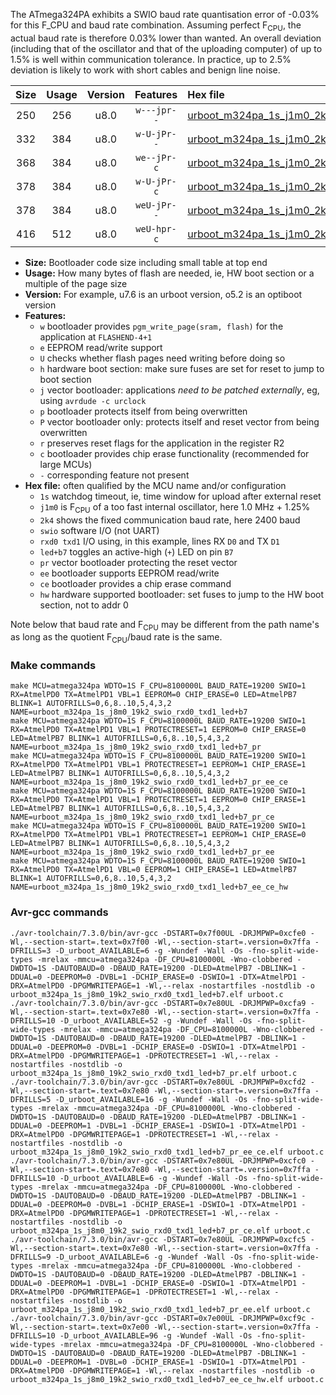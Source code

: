 The ATmega324PA exhibits a SWIO baud rate quantisation error of -0.03% for this F_CPU and baud rate combination. Assuming perfect F<sub>CPU</sub>, the actual baud rate is therefore 0.03% lower than wanted. An overall deviation (including that of the oscillator and that of the uploading computer) of up to 1.5% is well within communication tolerance. In practice, up to 2.5% deviation is likely to work with short cables and benign line noise.

|Size|Usage|Version|Features|Hex file|
|:-:|:-:|:-:|:-:|:--|
|250|256|u8.0|`w---jpr--`|[urboot_m324pa_1s_j1m0_2k4_swio_rxd0_txd1_led+b7.hex](https://raw.githubusercontent.com/stefanrueger/urboot.hex/main/mcus/atmega324pa/watchdog_1_s/internal_oscillator_j%2B1.25%25/%2B1m000000_hz/%2B%2B%2B2k4_baud/uart0_rxd0_txd1/led%2Bb7/urboot_m324pa_1s_j1m0_2k4_swio_rxd0_txd1_led%2Bb7.hex)|
|332|384|u8.0|`w-U-jPr--`|[urboot_m324pa_1s_j1m0_2k4_swio_rxd0_txd1_led+b7_pr.hex](https://raw.githubusercontent.com/stefanrueger/urboot.hex/main/mcus/atmega324pa/watchdog_1_s/internal_oscillator_j%2B1.25%25/%2B1m000000_hz/%2B%2B%2B2k4_baud/uart0_rxd0_txd1/led%2Bb7/urboot_m324pa_1s_j1m0_2k4_swio_rxd0_txd1_led%2Bb7_pr.hex)|
|368|384|u8.0|`we--jPr-c`|[urboot_m324pa_1s_j1m0_2k4_swio_rxd0_txd1_led+b7_pr_ee_ce.hex](https://raw.githubusercontent.com/stefanrueger/urboot.hex/main/mcus/atmega324pa/watchdog_1_s/internal_oscillator_j%2B1.25%25/%2B1m000000_hz/%2B%2B%2B2k4_baud/uart0_rxd0_txd1/led%2Bb7/urboot_m324pa_1s_j1m0_2k4_swio_rxd0_txd1_led%2Bb7_pr_ee_ce.hex)|
|378|384|u8.0|`w-U-jPr-c`|[urboot_m324pa_1s_j1m0_2k4_swio_rxd0_txd1_led+b7_pr_ce.hex](https://raw.githubusercontent.com/stefanrueger/urboot.hex/main/mcus/atmega324pa/watchdog_1_s/internal_oscillator_j%2B1.25%25/%2B1m000000_hz/%2B%2B%2B2k4_baud/uart0_rxd0_txd1/led%2Bb7/urboot_m324pa_1s_j1m0_2k4_swio_rxd0_txd1_led%2Bb7_pr_ce.hex)|
|378|384|u8.0|`weU-jPr--`|[urboot_m324pa_1s_j1m0_2k4_swio_rxd0_txd1_led+b7_pr_ee.hex](https://raw.githubusercontent.com/stefanrueger/urboot.hex/main/mcus/atmega324pa/watchdog_1_s/internal_oscillator_j%2B1.25%25/%2B1m000000_hz/%2B%2B%2B2k4_baud/uart0_rxd0_txd1/led%2Bb7/urboot_m324pa_1s_j1m0_2k4_swio_rxd0_txd1_led%2Bb7_pr_ee.hex)|
|416|512|u8.0|`weU-hpr-c`|[urboot_m324pa_1s_j1m0_2k4_swio_rxd0_txd1_led+b7_ee_ce_hw.hex](https://raw.githubusercontent.com/stefanrueger/urboot.hex/main/mcus/atmega324pa/watchdog_1_s/internal_oscillator_j%2B1.25%25/%2B1m000000_hz/%2B%2B%2B2k4_baud/uart0_rxd0_txd1/led%2Bb7/urboot_m324pa_1s_j1m0_2k4_swio_rxd0_txd1_led%2Bb7_ee_ce_hw.hex)|

- **Size:** Bootloader code size including small table at top end
- **Usage:** How many bytes of flash are needed, ie, HW boot section or a multiple of the page size
- **Version:** For example, u7.6 is an urboot version, o5.2 is an optiboot version
- **Features:**
  + `w` bootloader provides `pgm_write_page(sram, flash)` for the application at `FLASHEND-4+1`
  + `e` EEPROM read/write support
  + `U` checks whether flash pages need writing before doing so
  + `h` hardware boot section: make sure fuses are set for reset to jump to boot section
  + `j` vector bootloader: applications *need to be patched externally*, eg, using `avrdude -c urclock`
  + `p` bootloader protects itself from being overwritten
  + `P` vector bootloader only: protects itself and reset vector from being overwritten
  + `r` preserves reset flags for the application in the register R2
  + `c` bootloader provides chip erase functionality (recommended for large MCUs)
  + `-` corresponding feature not present
- **Hex file:** often qualified by the MCU name and/or configuration
  + `1s` watchdog timeout, ie, time window for upload after external reset
  + `j1m0` is F<sub>CPU</sub> of a too fast internal oscillator, here 1.0 MHz + 1.25%
  + `2k4` shows the fixed communication baud rate, here 2400 baud
  + `swio` software I/O (not UART)
  + `rxd0 txd1` I/O using, in this example, lines RX `D0` and TX `D1`
  + `led+b7` toggles an active-high (`+`) LED on pin `B7`
  + `pr` vector bootloader protecting the reset vector
  + `ee` bootloader supports EEPROM read/write
  + `ce` bootloader provides a chip erase command
  + `hw` hardware supported bootloader: set fuses to jump to the HW boot section, not to addr 0


Note below that baud rate and F<sub>CPU</sub> may be different from the path name's as long as the quotient F<sub>CPU</sub>/baud rate is the same.

### Make commands
```
make MCU=atmega324pa WDTO=1S F_CPU=8100000L BAUD_RATE=19200 SWIO=1 RX=AtmelPD0 TX=AtmelPD1 VBL=1 EEPROM=0 CHIP_ERASE=0 LED=AtmelPB7 BLINK=1 AUTOFRILLS=0,6,8..10,5,4,3,2 NAME=urboot_m324pa_1s_j8m0_19k2_swio_rxd0_txd1_led+b7
make MCU=atmega324pa WDTO=1S F_CPU=8100000L BAUD_RATE=19200 SWIO=1 RX=AtmelPD0 TX=AtmelPD1 VBL=1 PROTECTRESET=1 EEPROM=0 CHIP_ERASE=0 LED=AtmelPB7 BLINK=1 AUTOFRILLS=0,6,8..10,5,4,3,2 NAME=urboot_m324pa_1s_j8m0_19k2_swio_rxd0_txd1_led+b7_pr
make MCU=atmega324pa WDTO=1S F_CPU=8100000L BAUD_RATE=19200 SWIO=1 RX=AtmelPD0 TX=AtmelPD1 VBL=1 PROTECTRESET=1 EEPROM=1 CHIP_ERASE=1 LED=AtmelPB7 BLINK=1 AUTOFRILLS=0,6,8..10,5,4,3,2 NAME=urboot_m324pa_1s_j8m0_19k2_swio_rxd0_txd1_led+b7_pr_ee_ce
make MCU=atmega324pa WDTO=1S F_CPU=8100000L BAUD_RATE=19200 SWIO=1 RX=AtmelPD0 TX=AtmelPD1 VBL=1 PROTECTRESET=1 EEPROM=0 CHIP_ERASE=1 LED=AtmelPB7 BLINK=1 AUTOFRILLS=0,6,8..10,5,4,3,2 NAME=urboot_m324pa_1s_j8m0_19k2_swio_rxd0_txd1_led+b7_pr_ce
make MCU=atmega324pa WDTO=1S F_CPU=8100000L BAUD_RATE=19200 SWIO=1 RX=AtmelPD0 TX=AtmelPD1 VBL=1 PROTECTRESET=1 EEPROM=1 CHIP_ERASE=0 LED=AtmelPB7 BLINK=1 AUTOFRILLS=0,6,8..10,5,4,3,2 NAME=urboot_m324pa_1s_j8m0_19k2_swio_rxd0_txd1_led+b7_pr_ee
make MCU=atmega324pa WDTO=1S F_CPU=8100000L BAUD_RATE=19200 SWIO=1 RX=AtmelPD0 TX=AtmelPD1 VBL=0 EEPROM=1 CHIP_ERASE=1 LED=AtmelPB7 BLINK=1 AUTOFRILLS=0,6,8..10,5,4,3,2 NAME=urboot_m324pa_1s_j8m0_19k2_swio_rxd0_txd1_led+b7_ee_ce_hw
```

### Avr-gcc commands
```
./avr-toolchain/7.3.0/bin/avr-gcc -DSTART=0x7f00UL -DRJMPWP=0xcfe0 -Wl,--section-start=.text=0x7f00 -Wl,--section-start=.version=0x7ffa -DFRILLS=3 -D_urboot_AVAILABLE=6 -g -Wundef -Wall -Os -fno-split-wide-types -mrelax -mmcu=atmega324pa -DF_CPU=8100000L -Wno-clobbered -DWDTO=1S -DAUTOBAUD=0 -DBAUD_RATE=19200 -DLED=AtmelPB7 -DBLINK=1 -DDUAL=0 -DEEPROM=0 -DVBL=1 -DCHIP_ERASE=0 -DSWIO=1 -DTX=AtmelPD1 -DRX=AtmelPD0 -DPGMWRITEPAGE=1 -Wl,--relax -nostartfiles -nostdlib -o urboot_m324pa_1s_j8m0_19k2_swio_rxd0_txd1_led+b7.elf urboot.c
./avr-toolchain/7.3.0/bin/avr-gcc -DSTART=0x7e80UL -DRJMPWP=0xcfa9 -Wl,--section-start=.text=0x7e80 -Wl,--section-start=.version=0x7ffa -DFRILLS=10 -D_urboot_AVAILABLE=52 -g -Wundef -Wall -Os -fno-split-wide-types -mrelax -mmcu=atmega324pa -DF_CPU=8100000L -Wno-clobbered -DWDTO=1S -DAUTOBAUD=0 -DBAUD_RATE=19200 -DLED=AtmelPB7 -DBLINK=1 -DDUAL=0 -DEEPROM=0 -DVBL=1 -DCHIP_ERASE=0 -DSWIO=1 -DTX=AtmelPD1 -DRX=AtmelPD0 -DPGMWRITEPAGE=1 -DPROTECTRESET=1 -Wl,--relax -nostartfiles -nostdlib -o urboot_m324pa_1s_j8m0_19k2_swio_rxd0_txd1_led+b7_pr.elf urboot.c
./avr-toolchain/7.3.0/bin/avr-gcc -DSTART=0x7e80UL -DRJMPWP=0xcfd2 -Wl,--section-start=.text=0x7e80 -Wl,--section-start=.version=0x7ffa -DFRILLS=5 -D_urboot_AVAILABLE=16 -g -Wundef -Wall -Os -fno-split-wide-types -mrelax -mmcu=atmega324pa -DF_CPU=8100000L -Wno-clobbered -DWDTO=1S -DAUTOBAUD=0 -DBAUD_RATE=19200 -DLED=AtmelPB7 -DBLINK=1 -DDUAL=0 -DEEPROM=1 -DVBL=1 -DCHIP_ERASE=1 -DSWIO=1 -DTX=AtmelPD1 -DRX=AtmelPD0 -DPGMWRITEPAGE=1 -DPROTECTRESET=1 -Wl,--relax -nostartfiles -nostdlib -o urboot_m324pa_1s_j8m0_19k2_swio_rxd0_txd1_led+b7_pr_ee_ce.elf urboot.c
./avr-toolchain/7.3.0/bin/avr-gcc -DSTART=0x7e80UL -DRJMPWP=0xcfc0 -Wl,--section-start=.text=0x7e80 -Wl,--section-start=.version=0x7ffa -DFRILLS=10 -D_urboot_AVAILABLE=6 -g -Wundef -Wall -Os -fno-split-wide-types -mrelax -mmcu=atmega324pa -DF_CPU=8100000L -Wno-clobbered -DWDTO=1S -DAUTOBAUD=0 -DBAUD_RATE=19200 -DLED=AtmelPB7 -DBLINK=1 -DDUAL=0 -DEEPROM=0 -DVBL=1 -DCHIP_ERASE=1 -DSWIO=1 -DTX=AtmelPD1 -DRX=AtmelPD0 -DPGMWRITEPAGE=1 -DPROTECTRESET=1 -Wl,--relax -nostartfiles -nostdlib -o urboot_m324pa_1s_j8m0_19k2_swio_rxd0_txd1_led+b7_pr_ce.elf urboot.c
./avr-toolchain/7.3.0/bin/avr-gcc -DSTART=0x7e80UL -DRJMPWP=0xcfc5 -Wl,--section-start=.text=0x7e80 -Wl,--section-start=.version=0x7ffa -DFRILLS=9 -D_urboot_AVAILABLE=6 -g -Wundef -Wall -Os -fno-split-wide-types -mrelax -mmcu=atmega324pa -DF_CPU=8100000L -Wno-clobbered -DWDTO=1S -DAUTOBAUD=0 -DBAUD_RATE=19200 -DLED=AtmelPB7 -DBLINK=1 -DDUAL=0 -DEEPROM=1 -DVBL=1 -DCHIP_ERASE=0 -DSWIO=1 -DTX=AtmelPD1 -DRX=AtmelPD0 -DPGMWRITEPAGE=1 -DPROTECTRESET=1 -Wl,--relax -nostartfiles -nostdlib -o urboot_m324pa_1s_j8m0_19k2_swio_rxd0_txd1_led+b7_pr_ee.elf urboot.c
./avr-toolchain/7.3.0/bin/avr-gcc -DSTART=0x7e00UL -DRJMPWP=0xcf9c -Wl,--section-start=.text=0x7e00 -Wl,--section-start=.version=0x7ffa -DFRILLS=10 -D_urboot_AVAILABLE=96 -g -Wundef -Wall -Os -fno-split-wide-types -mrelax -mmcu=atmega324pa -DF_CPU=8100000L -Wno-clobbered -DWDTO=1S -DAUTOBAUD=0 -DBAUD_RATE=19200 -DLED=AtmelPB7 -DBLINK=1 -DDUAL=0 -DEEPROM=1 -DVBL=0 -DCHIP_ERASE=1 -DSWIO=1 -DTX=AtmelPD1 -DRX=AtmelPD0 -DPGMWRITEPAGE=1 -Wl,--relax -nostartfiles -nostdlib -o urboot_m324pa_1s_j8m0_19k2_swio_rxd0_txd1_led+b7_ee_ce_hw.elf urboot.c
```

